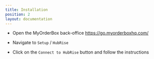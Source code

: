 ```yaml
---
title: Installation
position: 2
layout: documentation
---
```


- Open the MyOrderBox back-office https://go.myorderboxhq.com/

- Navigate to `Setup` / `HubRise`

- Click on the `Connect to HubRise` button and follow the instructions